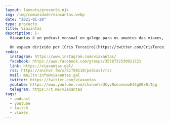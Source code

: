 ```yaml
---
layout: layouts/proxecto.njk
img: /img/comunidade/viaxantas.webp
date: "2021-01-20"
type: proxecto
title: Viaxantas
description: |-
  Viaxantas é un podcast mensual en galego para os amantes das viaxes, as experiencias e a boa comida.

  Un espazo dirixido por [Cris Terceiro](https://twitter.com/CrisTerceiro), con entrevistas, no que ti tamén podes facernos chegar as túas achegas e recomendacións.
redes:
  instagram: https://www.instagram.com/viaxantas/
  facebook: https://www.facebook.com/groups/3558732530911721
  link: https://viaxantas.gal/
  rss: https://anchor.fm/s/51f98110/podcast/rss
  mail: mailto:info@viaxantas.gal
  twitter: https://twitter.com/viaxantas
  youtube: https://www.youtube.com/channel/UCyvNseunvowE45gGBxRiTpg
  telegram: https://t.me/viaxantas
tags:
  - podcast
  - youtube
  - twitch
  - viaxes
---
```

